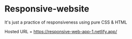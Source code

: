 # Responsive-website
It's just a practice of responsiveness using pure CSS &amp; HTML



Hosted URL = https://responsive-web-app-1.netlify.app/
